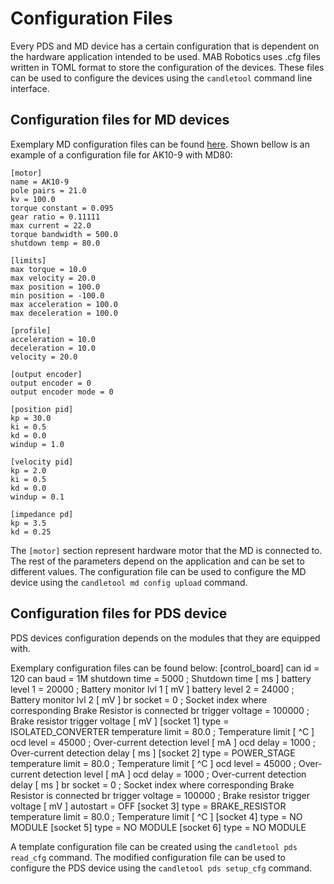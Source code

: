 # Configuration Files

Every PDS and MD device has a certain configuration that is dependent on the hardware application
intended to be used. MAB Robotics uses .cfg files written in TOML format to store the configuration
of the devices. These files can be used to configure the devices using the `candletool` command line
interface.

## Configuration files for MD devices

Exemplary MD configuration files can be found
[here](https://github.com/mabrobotics/CANdle-SDK/tree/main/candletool/template_package/etc/candletool/config/motors).
Shown bellow is an example of a configuration file for AK10-9 with MD80:

```
[motor]
name = AK10-9
pole pairs = 21.0
kv = 100.0
torque constant = 0.095
gear ratio = 0.11111
max current = 22.0
torque bandwidth = 500.0
shutdown temp = 80.0

[limits]
max torque = 10.0
max velocity = 20.0
max position = 100.0
min position = -100.0
max acceleration = 100.0
max deceleration = 100.0

[profile]
acceleration = 10.0
deceleration = 10.0
velocity = 20.0

[output encoder]
output encoder = 0
output encoder mode = 0

[position pid]
kp = 30.0
ki = 0.5
kd = 0.0
windup = 1.0

[velocity pid]
kp = 2.0
ki = 0.5
kd = 0.0
windup = 0.1

[impedance pd]
kp = 3.5
kd = 0.25
```

The `[motor]` section represent hardware motor that the MD is connected to. The rest of the
parameters depend on the application and can be set to different values. The configuration file can
be used to configure the MD device using the `candletool md config upload` command.

## Configuration files for PDS device

PDS devices configuration depends on the modules that they are equipped with.

Exemplary configuration files can be found below: [control_board] can id = 120 can baud = 1M
shutdown time = 5000 ; Shutdown time [ ms ] battery level 1 = 20000 ; Battery monitor lvl 1 [ mV ]
battery level 2 = 24000 ; Battery monitor lvl 2 [ mV ] br socket = 0 ; Socket index where
corresponding Brake Resistor is connected br trigger voltage = 100000 ; Brake resistor trigger
voltage [ mV ] [socket 1] type = ISOLATED_CONVERTER temperature limit = 80.0 ; Temperature limit \[
^C \] ocd level = 45000 ; Over-current detection level [ mA ] ocd delay = 1000 ; Over-current
detection delay [ ms ] [socket 2] type = POWER_STAGE temperature limit = 80.0 ; Temperature limit \[
^C \] ocd level = 45000 ; Over-current detection level [ mA ] ocd delay = 1000 ; Over-current
detection delay [ ms ] br socket = 0 ; Socket index where corresponding Brake Resistor is connected
br trigger voltage = 100000 ; Brake resistor trigger voltage [ mV ] autostart = OFF [socket 3] type
= BRAKE_RESISTOR temperature limit = 80.0 ; Temperature limit [ ^C ] [socket 4] type = NO MODULE
[socket 5] type = NO MODULE [socket 6] type = NO MODULE

A template configuration file can be created using the `candletool pds read_cfg` command. The
modified configuration file can be used to configure the PDS device using the
`candletool pds setup_cfg` command.
